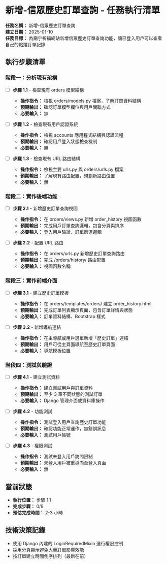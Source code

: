 # 新增-信眾歷史訂單查詢 - 任務執行清單

**任務名稱：** 新增-信眾歷史訂單查詢  
**建立日期：** 2025-01-10  
**任務目標：** 為廟宇祈福網站新增信眾歷史訂單查詢功能，讓已登入用戶可以查看自己的點燈訂單記錄

## 執行步驟清單

### 階段一：分析現有架構
- [ ] **步驟 1.1** - 檢查現有 orders 模型結構
  - **操作指令：** 檢視 orders/models.py 檔案，了解訂單資料結構
  - **預期輸出：** 確認訂單模型欄位與用戶關聯方式
  - **必要輸入：** 無

- [ ] **步驟 1.2** - 檢查現有用戶認證系統
  - **操作指令：** 檢視 accounts 應用程式結構與認證流程
  - **預期輸出：** 確認用戶登入狀態檢查機制
  - **必要輸入：** 無

- [ ] **步驟 1.3** - 檢查現有 URL 路由結構
  - **操作指令：** 檢視主要 urls.py 與 orders/urls.py 檔案
  - **預期輸出：** 了解現有路由配置，規劃新路由位置
  - **必要輸入：** 無

### 階段二：實作後端功能
- [ ] **步驟 2.1** - 新增歷史訂單查詢視圖
  - **操作指令：** 在 orders/views.py 新增 order_history 視圖函數
  - **預期輸出：** 完成用戶訂單查詢邏輯，包含分頁與排序
  - **必要輸入：** 登入用戶驗證、訂單篩選邏輯

- [ ] **步驟 2.2** - 配置 URL 路由
  - **操作指令：** 在 orders/urls.py 新增歷史訂單查詢路由
  - **預期輸出：** 完成 /orders/history/ 路由配置
  - **必要輸入：** 視圖函數名稱

### 階段三：實作前端介面
- [ ] **步驟 3.1** - 建立歷史訂單模板
  - **操作指令：** 在 orders/templates/orders/ 建立 order_history.html
  - **預期輸出：** 完成訂單列表顯示頁面，包含訂單詳情與狀態
  - **必要輸入：** 訂單資料結構、Bootstrap 樣式

- [ ] **步驟 3.2** - 新增導航連結
  - **操作指令：** 在主導航或用戶選單新增「歷史訂單」連結
  - **預期輸出：** 用戶可從主頁面導航至歷史訂單頁面
  - **必要輸入：** 導航模板位置

### 階段四：測試與驗證
- [ ] **步驟 4.1** - 建立測試資料
  - **操作指令：** 建立測試用戶與訂單資料
  - **預期輸出：** 至少 3 筆不同狀態的測試訂單
  - **必要輸入：** Django 管理介面或資料庫操作

- [ ] **步驟 4.2** - 功能測試
  - **操作指令：** 測試登入用戶查詢歷史訂單功能
  - **預期輸出：** 確認功能正常運作，無錯誤訊息
  - **必要輸入：** 測試用戶帳號

- [ ] **步驟 4.3** - 權限測試
  - **操作指令：** 測試未登入用戶訪問限制
  - **預期輸出：** 未登入用戶被重導向至登入頁面
  - **必要輸入：** 無

## 當前狀態
- **執行位置：** 步驟 1.1
- **完成步驟：** 0/9
- **預估完成時間：** 2-3 小時

## 技術決策記錄
- 使用 Django 內建的 LoginRequiredMixin 進行權限控制
- 採用分頁顯示避免大量訂單影響效能
- 按訂單建立時間倒序排列（最新在前）